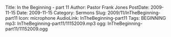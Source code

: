 Title: In the Beginning - part 11
Author: Pastor Frank Jones
PostDate: 2009-11-15
Date: 2009-11-15
Category: Sermons
Slug: 2009/11/InTheBeginning-part11
Icon: microphone
AudioLink: InTheBeginning-part11
Tags: BEGINNING
mp3: InTheBeginning-part11/11152009.mp3
ogg: InTheBeginning-part11/11152009.ogg
